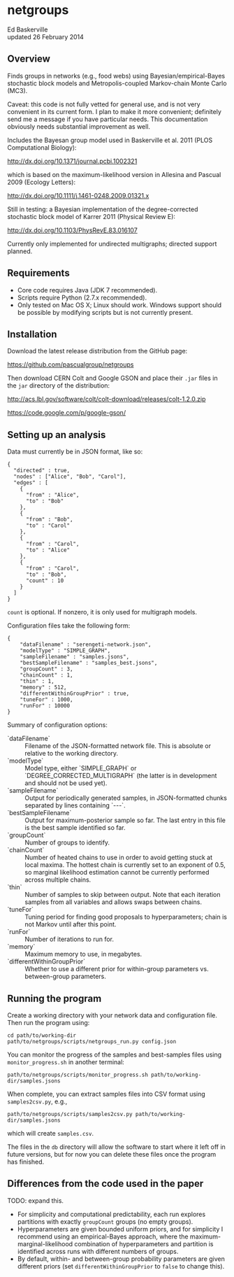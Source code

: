 netgroups
=========
Ed Baskerville  
updated 26 February 2014


## Overview

Finds groups in networks (e.g., food webs) using Bayesian/empirical-Bayes stochastic block models and Metropolis-coupled Markov-chain Monte Carlo (MC3).

Caveat: this code is not fully vetted for general use, and is not very convenient in its current form. I plan to make it more convenient; definitely send me a message if you have particular needs. This documentation obviously needs substantial improvement as well.

Includes the Bayesan group model used in Baskerville et al. 2011 (PLOS Computational Biology):

http://dx.doi.org/10.1371/journal.pcbi.1002321

which is based on the maximum-likelihood version in Allesina and Pascual 2009 (Ecology Letters):

http://dx.doi.org/10.1111/j.1461-0248.2009.01321.x

Still in testing: a Bayesian implementation of the degree-corrected stochastic block model of Karrer 2011 (Physical Review E):

http://dx.doi.org/10.1103/PhysRevE.83.016107

Currently only implemented for undirected multigraphs; directed support planned.

## Requirements

* Core code requires Java (JDK 7 recommended).
* Scripts require Python (2.7.x recommended).
* Only tested on Mac OS X; Linux should work. Windows support should be possible by modifying scripts but is not currently present.

## Installation

Download the latest release distribution from the GitHub page:

https://github.com/pascualgroup/netgroups

Then download CERN Colt and Google GSON and place their `.jar` files in the `jar` directory of the distribution:

http://acs.lbl.gov/software/colt/colt-download/releases/colt-1.2.0.zip

https://code.google.com/p/google-gson/

## Setting up an analysis

Data must currently be in JSON format, like so:

```{json}
{
  "directed" : true,
  "nodes" : ["Alice", "Bob", "Carol"],
  "edges" : [
    {
      "from" : "Alice",
      "to" : "Bob"
    },
    {
      "from" : "Bob",
      "to" : "Carol"
    },
    {
      "from" : "Carol",
      "to" : "Alice"
    },
    {
      "from" : "Carol",
      "to" : "Bob",
      "count" : 10
    }
  ]
}
```

`count` is optional. If nonzero, it is only used for multigraph models.

Configuration files take the following form:

```{json}
{
	"dataFilename" : "serengeti-network.json",
	"modelType" : "SIMPLE_GRAPH",
	"sampleFilename" : "samples.jsons",
	"bestSampleFilename" : "samples_best.jsons",
	"groupCount" : 3,
	"chainCount" : 1,
	"thin" : 1,
	"memory" : 512,
	"differentWithinGroupPrior" : true,
	"tuneFor" : 1000,
	"runFor" : 10000
}
```

Summary of configuration options:

<dl>
  <dt>`dataFilename`</dt>
  <dd>Filename of the JSON-formatted network file. This is absolute or relative to the working directory.</dd>
  <dt>`modelType`</dt>
  <dd>Model type, either `SIMPLE_GRAPH` or `DEGREE_CORRECTED_MULTIGRAPH` (the latter is in development and should not be used yet).</dd>
  <dt>`sampleFilename`</dt>
  <dd>Output for periodically generated samples, in JSON-formatted chunks separated by lines containing `---`.</dd>
  <dt>`bestSampleFilename`</dt>
  <dd>Output for maximum-posterior sample so far. The last entry in this file is the best sample identified so far.</dd>
  <dt>`groupCount`</dt>
  <dd>Number of groups to identify.</dd>
  <dt>`chainCount`</dt>
  <dd>Number of heated chains to use in order to avoid getting stuck at local maxima. The hottest chain is currently set to an exponent of 0.5, so marginal likelihood estimation cannot be currently performed across multiple chains.</dd>
  <dt>`thin`</dt>
  <dd>Number of samples to skip between output. Note that each iteration samples from all variables and allows swaps between chains.</dd>
  <dt>`tuneFor`</dt>
  <dd>Tuning period for finding good proposals to hyperparameters; chain is not Markov until after this point.</dd>
  <dt>`runFor`</dt>
  <dd>Number of iterations to run for.</dd>
  <dt>`memory`</dt>
  <dd>Maximum memory to use, in megabytes.</dd>
	<dt>`differentWithinGroupPrior`</dt>
	<dd>Whether to use a different prior for within-group parameters vs. between-group parameters.</dd>
</dl>

## Running the program

Create a working directory with your network data and configuration file. Then run the program using:

```{sh}
cd path/to/working-dir
path/to/netgroups/scripts/netgroups_run.py config.json
```

You can monitor the progress of the samples and best-samples files using `monitor_progress.sh` in another terminal:

```{sh}
path/to/netgroups/scripts/monitor_progress.sh path/to/working-dir/samples.jsons
```

When complete, you can extract samples files into CSV format using `samples2csv.py`, e.g.,

```{sh}
path/to/netgroups/scripts/samples2csv.py path/to/working-dir/samples.jsons
```

which will create `samples.csv`.

The files in the `db` directory will allow the software to start where it left off in future versions, but for now you can delete these files once the program has finished.

## Differences from the code used in the paper

TODO: expand this.

* For simplicity and computational predictability, each run explores partitions with exactly `groupCount` groups (no empty groups).
* Hyperparameters are given bounded uniform priors, and for simplicity I recommend using an empirical-Bayes approach, where the maximum-marginal-likelihood combination of hyperparameters and partition is identified across runs with different numbers of groups.
* By default, within- and between-group probability parameters are given different priors (set `differentWithinGroupPrior` to `false` to change this).

